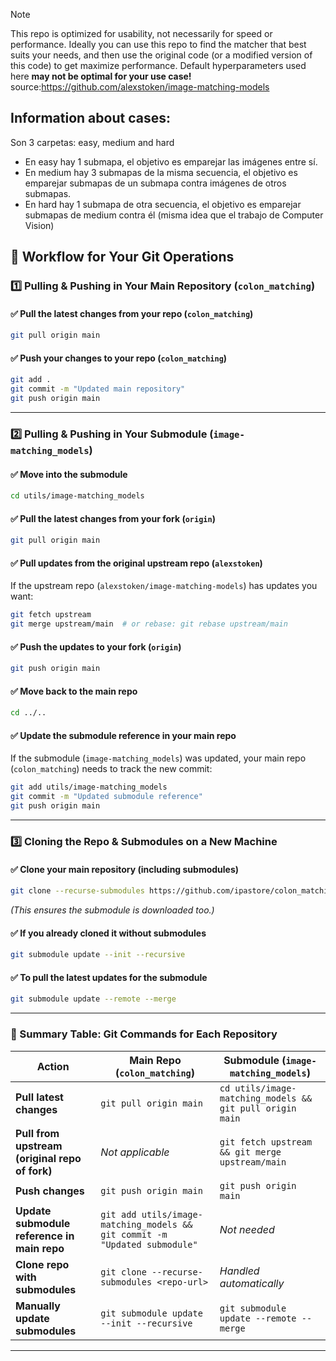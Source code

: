 > [!NOTE]
>	This repo is optimized for usability, not necessarily for speed or performance. Ideally you can use this repo to find the matcher that best suits your needs, and then use the original code (or a modified version of this code) to get maximize performance. Default hyperparameters used here **may not be optimal for your use case!** source:https://github.com/alexstoken/image-matching-models


## Information about cases:

Son 3 carpetas: easy, medium and hard

- En easy hay 1 submapa, el objetivo es emparejar las imágenes entre sí. 
- En medium hay 3 submapas de la misma secuencia, el objetivo es emparejar submapas de un submapa contra imágenes de otros submapas. 
- En hard hay 1 submapa de otra secuencia, el objetivo es emparejar submapas de medium contra él (misma idea que el trabajo de Computer Vision)

## **📌 Workflow for Your Git Operations**

### **1️⃣ Pulling & Pushing in Your Main Repository (`colon_matching`)**

#### ✅ **Pull the latest changes from your repo (`colon_matching`)**

```bash
git pull origin main
```

#### ✅ **Push your changes to your repo (`colon_matching`)**

```bash
git add .
git commit -m "Updated main repository"
git push origin main
```

---

### **2️⃣ Pulling & Pushing in Your Submodule (`image-matching_models`)**

#### ✅ **Move into the submodule**

```bash
cd utils/image-matching_models
```

#### ✅ **Pull the latest changes from your fork (`origin`)**

```bash
git pull origin main
```

#### ✅ **Pull updates from the original upstream repo (`alexstoken`)**

If the upstream repo (`alexstoken/image-matching-models`) has updates you want:

```bash
git fetch upstream
git merge upstream/main  # or rebase: git rebase upstream/main
```

#### ✅ **Push the updates to your fork (`origin`)**

```bash
git push origin main
```

#### ✅ **Move back to the main repo**

```bash
cd ../..
```

#### ✅ **Update the submodule reference in your main repo**

If the submodule (`image-matching_models`) was updated, your main repo (`colon_matching`) needs to track the new commit:

```bash
git add utils/image-matching_models
git commit -m "Updated submodule reference"
git push origin main
```

---

### **3️⃣ Cloning the Repo & Submodules on a New Machine**

#### ✅ **Clone your main repository (including submodules)**

```bash
git clone --recurse-submodules https://github.com/ipastore/colon_matching.git
```

_(This ensures the submodule is downloaded too.)_

#### ✅ **If you already cloned it without submodules**

```bash
git submodule update --init --recursive
```

#### ✅ **To pull the latest updates for the submodule**

```bash
git submodule update --remote --merge
```

---

### **🔹 Summary Table: Git Commands for Each Repository**

|Action|**Main Repo (`colon_matching`)**|**Submodule (`image-matching_models`)**|
|---|---|---|
|**Pull latest changes**|`git pull origin main`|`cd utils/image-matching_models && git pull origin main`|
|**Pull from upstream (original repo of fork)**|_Not applicable_|`git fetch upstream && git merge upstream/main`|
|**Push changes**|`git push origin main`|`git push origin main`|
|**Update submodule reference in main repo**|`git add utils/image-matching_models && git commit -m "Updated submodule"`|_Not needed_|
|**Clone repo with submodules**|`git clone --recurse-submodules <repo-url>`|_Handled automatically_|
|**Manually update submodules**|`git submodule update --init --recursive`|`git submodule update --remote --merge`|

---

